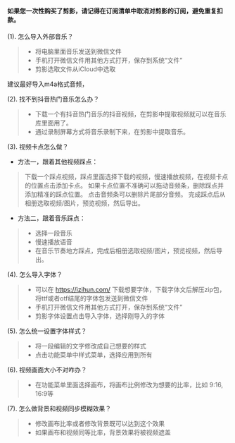 #### 如果您一次性购买了剪影，请记得在订阅清单中取消对剪影的订阅，避免重复扣款。

(1). 怎么导入外部音乐？
> - 将电脑里面音乐发送到微信文件 
> - 手机打开微信文件用其他方式打开，保存到系统“文件”
> - 剪影选取文件从iCloud中选取

   建议最好导入m4a格式音频，

(2). 找不到抖音热门音乐怎么办？
> - 下载一个有抖音热门音乐的抖音视频，在剪影中提取视频就可以在音乐库里面用了。
> - 通过录制屏幕方式将音乐录制下来，在剪影中提取音乐。

(3). 视频卡点怎么做？

* 方法一，跟着其他视频踩点：
> 下载一个踩点视频，踩点里面选择下载的视频，慢速播放视频，在视频卡点的位置点击添加卡点。
> 如果卡点位置不准确可以拖动音频条，删除踩点并添加精准的踩点位置。
> 点击音频条可以删除片尾部分音频。
> 完成踩点后从相册选取视频/图片，预览视频，然后导出。

* 方法二，跟着音乐踩点：
> - 选择一段音乐
> - 慢速播放语音
> - 在音乐节奏地方踩点，完成后相册选取视频/图片，预览视频，然后导出。

(4). 怎么导入字体？
> - 可以在 https://izihun.com/ 下载想要字体，下载字体文后解压zip包，将ttf或者otf结尾的字体包发送到微信文件
> - 手机打开微信文件用其他方式打开，保存到系统“文件”
> - 剪影字体设置点击导入字体，选择刚导入的字体

(5). 怎么统一设置字体样式？
> - 将一段编辑的文字修改成自己想要的样式
> - 点击功能菜单中样式菜单，选择应用到所有

(6). 视频画面大小不对咋办？
> - 在功能菜单里面选择画布，将画布比例修改为想要的比率，比如 9:16, 16:9等
 
(7). 怎么做背景和视频同步模糊效果？
> - 修改画布比率或者修改背景既可以达到这个效果
> - 如果画布和视频同等比率，背景效果将被视频遮盖